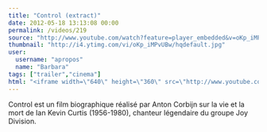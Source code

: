 ```yaml
---
title: "Control (extract)"
date: 2012-05-18 13:13:08 00:00
permalink: /videos/219
source: "http://www.youtube.com/watch?feature=player_embedded&v=oKp_iMPvUBw"
thumbnail: "http://i4.ytimg.com/vi/oKp_iMPvUBw/hqdefault.jpg"
user:
  username: "apropos"
  name: "Barbara"
tags: ["trailer","cinema"]
html: "<iframe width=\"640\" height=\"360\" src=\"http://www.youtube.com/embed/oKp_iMPvUBw?wmode=transparent&fs=1&feature=oembed\" frameborder=\"0\" allowfullscreen></iframe>"
---
```


Control est un film biographique réalisé par Anton Corbijn sur la vie et la mort de Ian Kevin Curtis (1956-1980), chanteur légendaire du groupe Joy Division.
